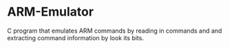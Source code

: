 # ARM-Emulator
C program that emulates ARM commands by reading in commands and and extracting command information by look its bits. 

